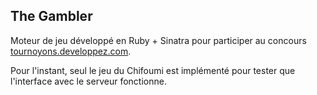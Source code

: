 The Gambler
-----------

Moteur de jeu développé en Ruby + Sinatra pour participer au concours
[tournoyons.developpez.com](http://tournoyons.developpez.com).

Pour l'instant, seul le jeu du Chifoumi est implémenté pour tester que
l'interface avec le serveur fonctionne.